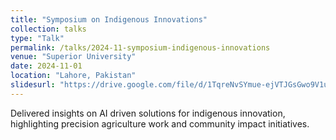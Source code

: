 ```yaml
---
title: "Symposium on Indigenous Innovations"
collection: talks
type: "Talk"
permalink: /talks/2024-11-symposium-indigenous-innovations
venue: "Superior University"
date: 2024-11-01
location: "Lahore, Pakistan"
slidesurl: "https://drive.google.com/file/d/1TqreNvSYmue-ejVTJGsGwo9V1uYyVqMx/view?usp=sharing"
---
```


Delivered insights on AI driven solutions for indigenous innovation, highlighting precision agriculture work and community impact initiatives.
